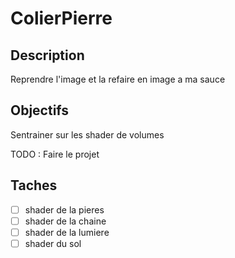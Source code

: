 # ColierPierre 

## Description

Reprendre l'image et la refaire en image a ma sauce

## Objectifs

Sentrainer sur les shader de volumes

TODO : Faire le projet

## Taches

- [ ] shader de la pieres
- [ ] shader de la chaine
- [ ] shader de la lumiere
- [ ] shader du sol